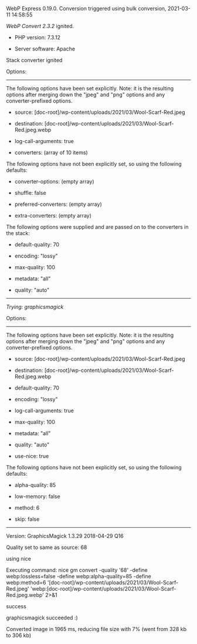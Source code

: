 WebP Express 0.19.0. Conversion triggered using bulk conversion, 2021-03-11 14:58:55

*WebP Convert 2.3.2*  ignited.
- PHP version: 7.3.12
- Server software: Apache

Stack converter ignited

Options:
------------
The following options have been set explicitly. Note: it is the resulting options after merging down the "jpeg" and "png" options and any converter-prefixed options.
- source: [doc-root]/wp-content/uploads/2021/03/Wool-Scarf-Red.jpeg
- destination: [doc-root]/wp-content/uploads/2021/03/Wool-Scarf-Red.jpeg.webp
- log-call-arguments: true
- converters: (array of 10 items)

The following options have not been explicitly set, so using the following defaults:
- converter-options: (empty array)
- shuffle: false
- preferred-converters: (empty array)
- extra-converters: (empty array)

The following options were supplied and are passed on to the converters in the stack:
- default-quality: 70
- encoding: "lossy"
- max-quality: 100
- metadata: "all"
- quality: "auto"
------------


*Trying: graphicsmagick* 

Options:
------------
The following options have been set explicitly. Note: it is the resulting options after merging down the "jpeg" and "png" options and any converter-prefixed options.
- source: [doc-root]/wp-content/uploads/2021/03/Wool-Scarf-Red.jpeg
- destination: [doc-root]/wp-content/uploads/2021/03/Wool-Scarf-Red.jpeg.webp
- default-quality: 70
- encoding: "lossy"
- log-call-arguments: true
- max-quality: 100
- metadata: "all"
- quality: "auto"
- use-nice: true

The following options have not been explicitly set, so using the following defaults:
- alpha-quality: 85
- low-memory: false
- method: 6
- skip: false
------------

Version: GraphicsMagick 1.3.29 2018-04-29 Q16 
Quality set to same as source: 68
using nice
Executing command: nice gm convert -quality '68' -define webp:lossless=false -define webp:alpha-quality=85 -define webp:method=6 '[doc-root]/wp-content/uploads/2021/03/Wool-Scarf-Red.jpeg' 'webp:[doc-root]/wp-content/uploads/2021/03/Wool-Scarf-Red.jpeg.webp' 2>&1
success
graphicsmagick succeeded :)

Converted image in 1965 ms, reducing file size with 7% (went from 328 kb to 306 kb)
